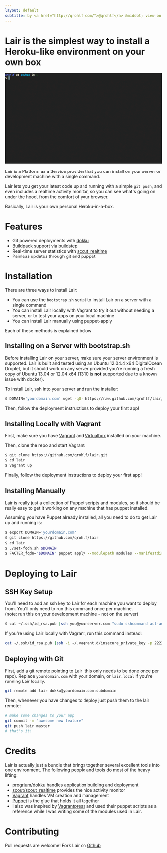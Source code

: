 ```yaml
---
layout: default
subtitle: by <a href="http://qrohlf.com/">@qrohlf</a> &middot; view on <a href="https://github.com/qrohlf/lair">github</a>
---
```

# Lair is the simplest way to install a Heroku-like environment on your own box

<img src="./images/terminal.gif" class="demo" alt="demo video" />

Lair is a Platform as a Service provider that you can install on your server or development machine with a single command.  

Lair lets you get your latest code up and running with a simple `git push`, and even includes a realtime activity monitor, so you can see what's going on under the hood, from the comfort of your browser.

Basically, Lair is your own personal Heroku-in-a-box.

# Features

- Git powered deployments with [dokku](https://github.com/progrium/dokku)
- Buildpack support via [buildstep](https://github.com/progrium/buildstep)
- Real-time server statistics with [scout_realtime](https://github.com/scoutapp/scout_realtime)
- Painless updates through git and puppet

# Installation

There are three ways to install Lair:

- You can use the `bootstrap.sh` script to install Lair on a server with a single command
- You can install Lair locally with Vagrant to try it out without needing a server, or to test your apps on your local machine
- You can install Lair manually using puppet-apply

Each of these methods is explained below

## Installing on a Server with bootstrap.sh
Before installing Lair on your server, make sure your server environment is supported. Lair is built and tested using an Ubuntu 12.04.4 x64 DigitalOcean Droplet, but it should work on any server provided you're running a fresh copy of Ubuntu 13.04 or 12.04 x64 (13.10 is **not** supported due to a known issue with docker).

To install Lair, ssh into your server and run the installer:

```bash
$ DOMAIN='yourdomain.com' wget -qO- https://raw.github.com/qrohlf/lair/master/bootstrap.sh | sudo bash
```

Then, follow the deployment instructions to deploy your first app!

## Installing Locally with Vagrant
First, make sure you have [Vagrant](http://www.vagrantup.com/downloads.html) and [Virtualbox](https://www.virtualbox.org/wiki/Downloads) installed on your machine.

Then, clone the repo and start Vagrant:

```bash
$ git clone https://github.com/qrohlf/lair.git
$ cd lair
$ vagrant up
```

Finally, follow the deployment instructions to deploy your first app!

## Installing Manually
Lair is really just a collection of Puppet scripts and modules, so it should be really easy to get it working on any machine that has puppet installed. 

Assuming you have Puppet already installed, all you need to do to get Lair up and running is:

```bash
$ export DOMAIN='yourdomain.com'
$ git clone https://github.com/qrohlf/lair
$ cd lair
$ ./set-fqdn.sh $DOMAIN
$ FACTER_fqdn="$DOMAIN" puppet apply --modulepath modules --manifestdir manifests manifests/site.pp
```

# Deploying to Lair

## SSH Key Setup
You'll need to add an ssh key to Lair for each machine you want to deploy from. You'll only need to run this command once per machine.  
(note: run this on your development machine - not on the server)

```bash
$ cat ~/.ssh/id_rsa.pub |ssh you@yourserver.com "sudo sshcommand acl-add dokku '$USER@$HOSTNAME'"
```

If you're using Lair locally with Vagrant, run this command instead:

```bash
cat ~/.ssh/id_rsa.pub |ssh -i ~/.vagrant.d/insecure_private_key -p 2222 vagrant@localhost "sudo sshcommand acl-add dokku '$USER@$HOSTNAME'"
```

## Deploying with Git

First, add a git remote pointing to Lair (this only needs to be done once per repo). Replace `yourdomain.com` with your domain, or `lair.local` if you're running Lair locally.

```bash
git remote add lair dokku@yourdomain.com:subdomain 
```

Then, whenever you have changes to deploy just push them to the lair remote:

```bash
# make some changes to your app
git commit -m "awesome new feature"
git push lair master
# that's it!
```

# Credits
Lair is actually just a bundle that brings together several excellent tools into one environment. The following people and tools do most of the heavy lifting:

- [progrium/dokku](https://github.com/progrium/dokku) handles application building and deployment
- [scout/scout_realtime](https://github.com/scoutapp/scout_realtime) provides the nice activity monitor
- [Vagrant](http://www.vagrantup.com) handles VM creation and management
- [Puppet](https://puppetlabs.com) is the glue that holds it all together
- I also was inspired by [Vagrantpress](http://vagrantpress.org) and used their puppet scripts as a reference while I was writing some of the modules used in Lair.

# Contributing

Pull requests are welcome! Fork Lair on [Github](https://github.com/qrohlf/lair)